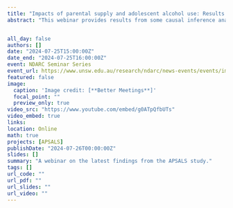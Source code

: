 ```yaml
---
title: "Impacts of parental supply and adolescent alcohol use: Results from an 11-year study"
abstract: "This webinar provides results from some causal inference analyses conducted using the Australian Parental Supply of Alcohol Longitudinal Study (APSALS)."


all_day: false
authors: []
date: "2024-07-25T15:00:00Z"
date_end: "2024-07-25T16:00:00Z"
event: NDARC Seminar Series
event_url: https://www.unsw.edu.au/research/ndarc/news-events/events/impacts-of-parental-supply-and-adolescent-alcohol-use
featured: false
image:
  caption: 'Image credit: [**Better Meetings**]'
  focal_point: ""
  preview_only: true
video_src: "https://www.youtube.com/embed/g0ATpQfbUTs"
video_embed: true
links:
location: Online
math: true
projects: [APSALS]
publishDate: "2024-07-26T00:00:00Z"
slides: []
summary: "A webinar on the latest findings from the APSALS study."
tags: []
url_code: ""
url_pdf: ""
url_slides: ""
url_video: ""
---
```

